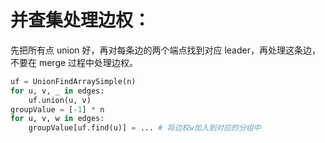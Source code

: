 # 并查集处理边权：

先把所有点 union 好，再对每条边的两个端点找到对应 leader，再处理这条边，不要在 merge 过程中处理边权。

```py
uf = UnionFindArraySimple(n)
for u, v, _ in edges:
    uf.union(u, v)
groupValue = [-1] * n
for u, v, w in edges:
    groupValue[uf.find(u)] = ... # 将边权w加入到对应的分组中
```
